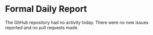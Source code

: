 # Formal Daily Report

The GitHub repository had no activity today. There were no new issues reported and no pull requests made.